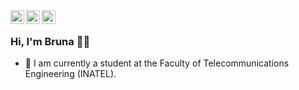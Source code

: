 <a href="https://www.linkedin.com/in/bruna-magalh%C3%A3es-931920218/">
  <img align="left" alt="Shuvo's Linkdein" width="22px" src="https://cdn.jsdelivr.net/npm/simple-icons@v3/icons/linkedin.svg" />
</a>
<a href="https://github.com/BrunaDev">
  <img align="left" alt="Shuvo's Github" width="22px" src="https://cdn.jsdelivr.net/npm/simple-icons@v3/icons/github.svg" />
</a>
<a href="https://t.me/Bruna_Magalhaes">
  <img align="left" alt="Ajay's Telegram" width="22px" src="https://cdn.jsdelivr.net/npm/simple-icons@v3/icons/telegram.svg" />
</a>
<br />

### Hi, I'm Bruna 👩‍💻

- 🔭 I am currently a student at the Faculty of Telecommunications Engineering (INATEL).


